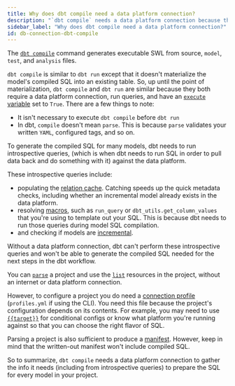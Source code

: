 ```yaml
---
title: Why does dbt compile need a data platform connection?
description: "`dbt compile` needs a data platform connection because the work it does depends on the current state of your warehouse"
sidebar_label: "Why does dbt compile need a data platform connection?"
id: db-connection-dbt-compile
---
```


The [`dbt compile`](reference/commands/compile) command generates executable SWL from source, `model`, `test`, and `analysis` files. 

`dbt compile` is similar to `dbt run` except that it doesn't materialize the model's compiled SQL into an existing table. So, up until the point of materialization, `dbt compile` and `dbt run` are similar because they both require a data platform connection, run queries, and have an [`execute` variable](/reference/dbt-jinja-functions/execute) set to `True`. There are a few things to note:

- It isn't necessary to execute `dbt compile` before `dbt run`
- In dbt, `compile` doesn't mean `parse`. This is because `parse` validates your written `YAML`, configured tags, and so on.

To generate the compiled SQL for many models, dbt needs to run introspective queries, (which is when dbt needs to run SQL in order to pull data back and do something with it) against the data platform.

These introspective queries include:

- populating the [relation cache](/guides/advanced/creating-new-materializations#update-the-relation-cache). Catching speeds up the quick metadata checks, including whether an incremental model already exists in the data platform. 
- resolving [macros](/docs/build/jinja-macros#macros), such as `run_query` or `dbt_utils.get_column_values` that you're using to template out your SQL. This is because dbt needs to run those queries during model SQL compilation. 
- and checking if models are [incremental](/docs/build/incremental-models). 

Without a data platform connection, dbt can't perform these introspective queries and won't be able to generate the compiled SQL needed for the next steps in the dbt workflow.

You can [`parse`](/reference/commands/parse) a project and use the [`list`](/reference/commands/list) resources in the project, without an internet or data platform connection. 

However, to configure a project you do need a [connection profile](/docs/core/connection-profiles) (`profiles.yml` if using the CLI). You need this file because the project's configuration depends on its contents. For example, you may need to use [`{{target}}`](/reference/dbt-jinja-functions/target) for conditional configs or know what platform you're running against so that you can choose the right flavor of SQL. 

Parsing a project is also sufficient to produce a [manifest](/reference/artifacts/manifest-json).  However, keep in mind that the written-out manifest won't include compiled SQL.


So to summarize, `dbt compile` needs a data platform connection to gather the info it needs (including from introspective queries) to prepare the SQL for every model in your project.

